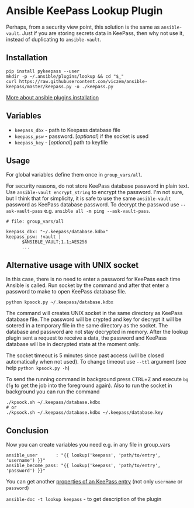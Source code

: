 # Ansible KeePass Lookup Plugin

Perhaps, from a security view point, this solution is the same as `ansible-vault`.
Just if you are storing secrets data in KeePass, then why not use it, 
instead of duplicating to `ansible-vault`. 


## Installation

    pip install pykeepass --user
    mkdir -p ~/.ansible/plugins/lookup && cd "$_"
    curl https://raw.githubusercontent.com/viczem/ansible-keepass/master/keepass.py -o ./keepass.py

[More about ansible plugins installation](https://docs.ansible.com/ansible/latest/dev_guide/developing_locally.html)


## Variables

- `keepass_dbx` - path to Keepass database file
- `keepass_psw` - password. [*optional*] if the socket is used
- `keepass_key` - [*optional*] path to keyfile


## Usage

For global variables define them once in `group_vars/all`.

For security reasons, do not store KeePass database password in plain text. 
Use `ansible-vault encrypt_string` to encrypt the password. 
I'm not sure, but I think that for simplicity, 
it is safe to use the same `ansible-vault` password as KeePass database password.
To decrypt the passwod use `--ask-vault-pass`
 e.g. `ansible all -m ping --ask-vault-pass`.


    # file: group_vars/all
    
    keepass_dbx: "~/.keepass/database.kdbx"
    keepass_psw: !vault |
          $ANSIBLE_VAULT;1.1;AES256
          ...


## Alternative usage with UNIX socket

In this case, there is no need to enter a password for KeePass each time Ansible is called.
Run socket by the command and after that enter a password to make to open KeePass database file.

    python kpsock.py ~/.keepass/database.kdbx


The command will creates UNIX socket in the same directory as KeePass database file.
The password will be crypted and key for decrypt it will be sotered in 
a temporary file in the same directory as the socket.
The database and password are not stay decrypted in memory. 
After the lookup plugin sent a request to receive a data, the password and 
KeePass database will be in decrypted state at the moment only.

The socket timeout is 5 minutes since past access (will be closed automatically when not used).
To change timeout use `--ttl` argument (see help `python kpsock.py -h`)

To send the running command in background press <kbd>CTRL</kbd>+<kbd>Z</kbd> and execute `bg` 
(`fg` to get the job into the foreground again). Also to run the socket in background you can run the command 
    
    ./kpsock.sh ~/.keepass/database.kdbx
    # or
    ./kpsock.sh ~/.keepass/database.kdbx ~/.keepass/database.key


## Conclusion

Now you can create variables you need e.g. in any file in group_vars


    ansible_user       : "{{ lookup('keepass', 'path/to/entry', 'username') }}"
    ansible_become_pass: "{{ lookup('keepass', 'path/to/entry', 'password') }}"


You can get another [properties of an KeePass entry](https://github.com/pschmitt/pykeepass/blob/master/pykeepass/entry.py)
(not only `username` or `password`)

 
`ansible-doc -t lookup keepass` - to get description of the plugin